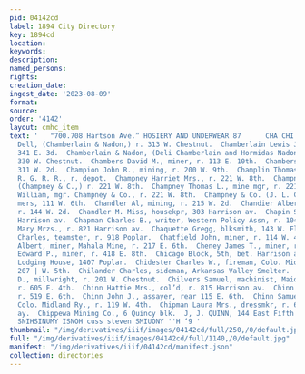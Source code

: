 ```yaml
---
pid: 04142cd
label: 1894 City Directory
key: 1894cd
location: 
keywords: 
description: 
named_persons: 
rights: 
creation_date: 
ingest_date: '2023-08-09'
format: 
source: 
order: '4142'
layout: cmhc_item
text: '   "700.708 Hartson Ave.” HOSIERY AND UNDERWEAR 87      CHA CHI Chamberlain
  Dell, (Chamberlain & Nadon,) r. 313 W. Chestnut.  Chamberlain Lewis J., miner, r.
  341 E. 3d.  Chamberlain & Nadon, (Deli Chamberlain and Hormidas Nadon,) blksmiths,
  330 W. Chestnut.  Chambers David M., miner, r. 113 E. 10th.  Chambers William, lab,
  311 W. 2d.  Champion John R., mining, r. 200 W. 9th.  Champlin Thomas, lab, D. &
  R. G. R. R., r. depot.  Champney Harriet Mrs., r. 221 W. 8th.  Champney Joseph L.,
  (Champney & C.,) r. 221 W. 8th.  Champney Thomas L., mine mgr, r. 221 W. 8th.  Champney
  William, mgr. Champney & Co., r. 221 W. 8th.  Champney & Co. (J. L. Champney,) com.
  mers, 111 W. 6th.  Chandler Al, mining, r. 215 W. 2d.  Chandier Albert F., miner,
  r. 144 W. 2d.  Chandler M. Miss, housekpr, 303 Harrison av.  Chapin Sam, r. 8, 321
  Harrison av.  Chapman Charles B., writer, Western Policy Assn, r. 104 Harrison ay.  Chapman
  Mary Mrzs., r. 821 Harrison av.  Chaquette Gregg, blksmith, 143 W. Elm.  Charlton
  Charles, teamster, r. 918 Poplar.  Chatfield John, miner, r. 114 W. 4th.  Chellew
  Albert, miner, Mahala Mine, r. 217 E. 6th.  Cheney James T., miner, r. 525 E. 6th.  Cherry
  Edward P., miner, r. 418 E. 8th.  Chicago Block, 5th, bet. Harrison av and Poplar.  Chicago
  Lodging House, 1407 Poplar.  Chidester Charles W., fireman, Colo. Midland Ry, r.
  207 | W. 5th.  Chilander Charles, sideman, Arkansas Valley Smelter.  Childs George
  D., millwright, r. 201 W. Chestnut.  Chilvers Samuel, machinist, Maid of Erin Mine,
  r. 605 E. 4th.  Chinn Hattie Mrs., col’d, r. 815 Harrison av.  Chinn James H., miner,
  r. 519 E. 6th.  Chinn John J., assayer, rear 115 E. 6th.  Chinn Samuel L., clk,
  Colo. Midland Ry., r. 119 W. 4th.  Chipman Laura Mrs., dressmkr, r. 601 Harrison
  ay.  Chippewa Mining Co., 6 Quincy blk.  J, J. QUINN, 144 East Fifth Street. GRAINING  er  $0009
  SNIHSINUMY ISNOH cuss steven SMIUONY ''H ‘9 '
thumbnail: "/img/derivatives/iiif/images/04142cd/full/250,/0/default.jpg"
full: "/img/derivatives/iiif/images/04142cd/full/1140,/0/default.jpg"
manifest: "/img/derivatives/iiif/04142cd/manifest.json"
collection: directories
---
```

